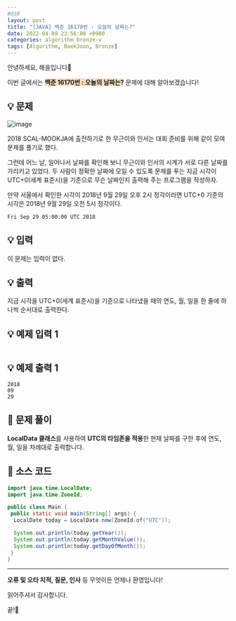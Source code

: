 ```yaml
---
#038
layout: post
title: "[JAVA] 백준 16170번 : 오늘의 날짜는?"
date: 2022-04-09 23:56:00 +0900
categories: algorithm bronze-v
tags: [Algorithm, BaekJoon, Bronze]
---
```


안녕하세요, 해을입니다🦖

이번 글에서는 <span style="background-color:#f7ddbe">**백준 16170번 : 오늘의 날짜는?**</span> 문제에 대해 알아보겠습니다!

## 💡 문제

![image](https://user-images.githubusercontent.com/39720852/164045482-d718655c-f44f-4636-a125-bcad3c7df8c5.png)

2018 SCAL-MOOKJA에 출전하기로 한 무근이와 인서는 대회 준비를 위해 같이 모여 문제를 풀기로 했다.

그런데 어느 날, 일어나서 날짜를 확인해 보니 무근이와 인서의 시계가 서로 다른 날짜를 가리키고 있었다. 두 사람이 정확한 날짜에 모일 수 있도록 문제를 푸는 지금 시각이 UTC+0(세계 표준시)을 기준으로 무슨 날짜인지 출력해 주는 프로그램을 작성하자.

만약 서울에서 확인한 시각이 2018년 9월 29일 오후 2시 정각이라면 UTC+0 기준의 시각은 2018년 9월 29일 오전 5시 정각이다.

```
Fri Sep 29 05:00:00 UTC 2018
```

## 💡 입력

이 문제는 입력이 없다.

## 💡 출력

지금 시각을 UTC+0(세계 표준시)을 기준으로 나타냈을 때의 연도, 월, 일을 한 줄에 하나씩 순서대로 출력한다.

## 💡 예제 입력 1

```

```

## 💡 예제 출력 1

```
2018
09
29
```

## 🚩 문제 풀이

**LocalData 클래스**를 사용하여 **UTC의 타임존을 적용**한 현재 날짜를 구한 후에 연도, 월, 일을 차례대로 출력합니다.

## 🚩 소스 코드

``` java
import java.time.LocalDate;
import java.time.ZoneId;

public class Main {
 public static void main(String[] args) {  
  LocalDate today = LocalDate.now(ZoneId.of("UTC"));

  System.out.println(today.getYear());
  System.out.println(today.getMonthValue());
  System.out.println(today.getDayOfMonth());
 }
}
```

---

**오류 및 오타 지적, 질문, 인사** 등 무엇이든 언제나 환영입니다!

읽어주셔서 감사합니다.

끝!🦕
